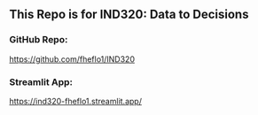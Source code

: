 ## This Repo is for IND320: Data to Decisions

### GitHub Repo:
https://github.com/fheflo1/IND320

### Streamlit App:
https://ind320-fheflo1.streamlit.app/

